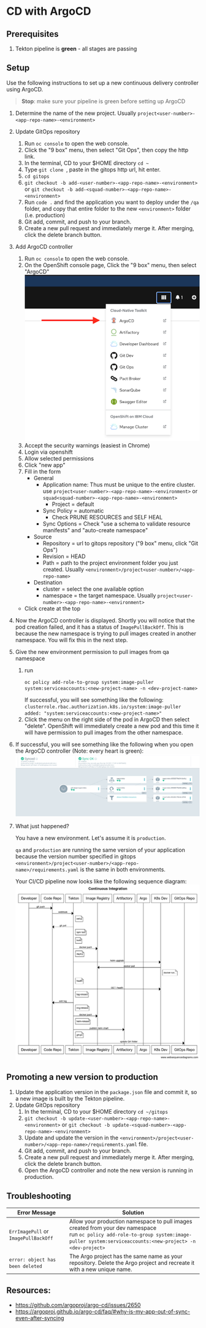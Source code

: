 # CD with ArgoCD

## Prerequisites

1. Tekton pipeline is **green** - all stages are passing

## Setup

Use the following instructions to set up a new continuous delivery controller using ArgoCD.

> **Stop**: make sure your pipeline is green before setting up ArgoCD

1. Determine the name of the new project. Usually `project<user-number>-<app-repo-name>-<environment>`

1. Update GitOps repository

   1. Run `oc console` to open the web console.
   1. Click the "9 box" menu, then select "Git Ops", then copy the http link.
   1. In the terminal, CD to your $HOME directory `cd ~`
   1. Type `git clone `, paste in the gitops http url, hit enter.
   1. `cd gitops`
   1. `git checkout -b add-<user-number>-<app-repo-name>-<environment>` or `git checkout -b add-<squad-number>-<app-repo-name>-<environment>`
   1. Run `code .` and find the application you want to deploy under the `/qa` folder, and copy that entire folder to the new `<environment>` folder (i.e. production)
   1. Git add, commit, and push to your branch.
   1. Create a new pull request and immediately merge it. After merging, click the delete branch button.

1. Add ArgoCD controller
   1. Run `oc console` to open the web console.
   1. On the OpenShift console page, Click the "9 box" menu, then select "ArgoCD"
      ![](img/argo-menu.png)
   1. Accept the security warnings (easiest in Chrome)
   1. Login via openshift
   1. Allow selected permissions
   1. Click "new app"
   1. Fill in the form
      - General
        - Application name: Thus must be unique to the entire cluster. use `project<user-number>-<app-repo-name>-<environment>` or `squad<squad-number>-<app-repo-name>-<environment>`
          - Project = default
        - Sync Policy = automatic
          - Check PRUNE RESOURCES and SELF HEAL
        - Sync Options = Check "use a schema to validate resource manifests" and "auto-create namespace"
      - Source
        - Repository = url to gitops repository ("9 box" menu, click "Git Ops")
        - Revision = HEAD
        - Path = path to the project environment folder you just created. Usually `<environment>/project<user-number>/<app-repo-name>`
      - Destination
        - cluster = select the one available option
        - namespace = the target namespace. Usually `project<user-number>-<app-repo-name>-<environment>`
   - Click create at the top
1. Now the ArgoCD controller is displayed. Shortly you will notice that the pod creation failed, and it has a status of `ImagePullBackOff`.
   This is because the new namespace is trying to pull images created in another namespace. You will fix this in the next step.
1. Give the new environment permission to pull images from qa namespace
   1. run 
      ```shell
      oc policy add-role-to-group system:image-puller system:serviceaccounts:<new-project-name> -n <dev-project-name>
      ```
      If successful, you will see something like the following:
      `clusterrole.rbac.authorization.k8s.io/system:image-puller added: "system:serviceaccounts:<new-project-name>"`
   1. Click the menu on the right side of the pod in ArgoCD then select "delete". OpenShift will immediately create a new pod and this time it will have permission to pull images from the other namespace.
1. If successful, you will see something like the following when you open the ArgoCD controller (Note: every heart is green):
   ![](img/argo-success.png)
1. What just happened?

   You have a new environment. Let's assume it is `production`.

   `qa` and `production` are running the same version of your application because the version number specified in gitops `<environment>/project<user-number>/<app-repo-name>/requirements.yaml` is the same in both environments.

   Your CI/CD pipeline now looks like the following sequence diagram:
   ![](img/argo-cd.png)

## Promoting a new version to production

1. Update the application version in the `package.json` file and commit it, so a new image is built by the Tekton pipeline.
1. Update GitOps repository
   1. In the terminal, CD to your $HOME directory `cd ~/gitops`
   1. `git checkout -b update-<user-number>-<app-repo-name>-<environment>` or `git checkout -b update-<squad-number>-<app-repo-name>-<environment>`
   1. Update and update the version in the `<environment>/project<user-number>/<app-repo-name>/requirements.yaml` file.
   1. Git add, commit, and push to your branch.
   1. Create a new pull request and immediately merge it. After merging, click the delete branch button.
   1. Open the ArgoCD controller and note the new version is running in production.

## Troubleshooting

| Error Message                        | Solution                                                                                                                                                                                      |
| ------------------------------------ | --------------------------------------------------------------------------------------------------------------------------------------------------------------------------------------------- |
| `ErrImagePull` or `ImagePullBackOff` | Allow your production namespace to pull images created from your dev namespace<br>run `oc policy add-role-to-group system:image-puller system:serviceaccounts:<new-project> -n <dev-project>` |
| `error: object has been deleted`     | The Argo project has the same name as your repository. Delete the Argo project and recreate it with a new unique name.                                                                        |

## Resources:

- https://github.com/argoproj/argo-cd/issues/2650
- https://argoproj.github.io/argo-cd/faq/#why-is-my-app-out-of-sync-even-after-syncing
